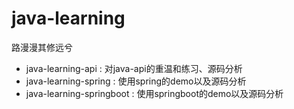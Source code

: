 # java-learning
路漫漫其修远兮
- java-learning-api : 对java-api的重温和练习、源码分析
- java-learning-spring : 使用spring的demo以及源码分析
- java-learning-springboot : 使用springboot的demo以及源码分析
